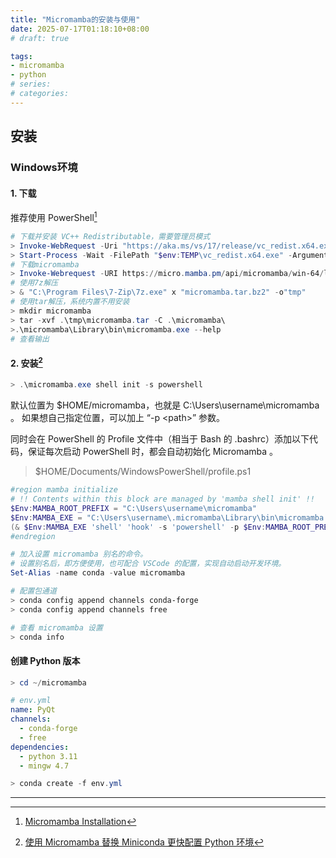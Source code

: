 ```yaml
---
title: "Micromamba的安装与使用"
date: 2025-07-17T01:18:10+08:00
# draft: true

tags:
- micromamba
- python
# series:
# categories:
---
```


## 安装

### Windows环境

#### 1. 下载
推荐使用 PowerShell[^1]
```powershell
# 下载并安装 VC++ Redistributable，需要管理员模式
> Invoke-WebRequest -Uri "https://aka.ms/vs/17/release/vc_redist.x64.exe" -OutFile "$env:TEMP\vc_redist.x64.exe"
> Start-Process -Wait -FilePath "$env:TEMP\vc_redist.x64.exe" -ArgumentList "/install", "/quiet", "/norestart"
# 下载micromamba
> Invoke-Webrequest -URI https://micro.mamba.pm/api/micromamba/win-64/latest -OutFile micromamba.tar.bz2
# 使用7z解压
> & "C:\Program Files\7-Zip\7z.exe" x "micromamba.tar.bz2" -o"tmp"
# 使用tar解压，系统内置不用安装
> mkdir micromamba
> tar -xvf .\tmp\micromamba.tar -C .\micromamba\
>.\micromamba\Library\bin\micromamba.exe --help
# 查看输出
```

#### 2. 安装[^2]
```powershell
> .\micromamba.exe shell init -s powershell
```
默认位置为 $HOME/micromamba，也就是 C:\Users\username\micromamba 。
如果想自己指定位置，可以加上 “-p \<path\>” 参数。

同时会在 PowerShell 的 Profile 文件中（相当于 Bash 的 .bashrc）添加以下代码，保证每次启动 PowerShell 时，都会自动初始化 Micromamba 。

> $HOME/Documents/WindowsPowerShell/profile.ps1
```powershell
#region mamba initialize
# !! Contents within this block are managed by 'mamba shell init' !!
$Env:MAMBA_ROOT_PREFIX = "C:\Users\username\micromamba"
$Env:MAMBA_EXE = "C:\Users\username\.micromamba\Library\bin\micromamba.exe"
(& $Env:MAMBA_EXE 'shell' 'hook' -s 'powershell' -p $Env:MAMBA_ROOT_PREFIX) | Out-String | Invoke-Expression
#endregion

# 加入设置 micromamba 别名的命令。
# 设置别名后，即方便使用，也可配合 VSCode 的配置，实现自动启动开发环境。
Set-Alias -name conda -value micromamba
```
```powershell
# 配置包通道
> conda config append channels conda-forge
> conda config append channels free

# 查看 micromamba 设置
> conda info
```

#### 创建 Python 版本
```powershell
> cd ~/micromamba
```
```yml
# env.yml
name: PyQt
channels:
  - conda-forge
  - free
dependencies:
  - python 3.11
  - mingw 4.7
```
```powershell
> conda create -f env.yml
```

---
[^1]:[Micromamba Installation](https://mamba.readthedocs.io/en/latest/installation/micromamba-installation.html#operating-system-package-managers)
[^2]:[使用 Micromamba 替换 Miniconda 更快配置 Python 环境](https://zhuanlan.zhihu.com/p/622346839?utm_id=0)